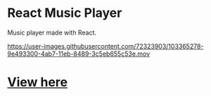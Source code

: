 # React Music Player

Music player made with React.

https://user-images.githubusercontent.com/72323903/103365278-9e493300-4ab7-11eb-8489-3c5eb655c53e.mov


<h1><a href="https://benmc97.github.io/ReactMusicPlayer/" target="_blank">View here</a></h1>

